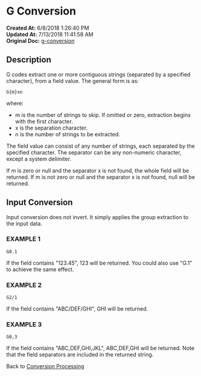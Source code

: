 # G Conversion

**Created At:** 6/8/2018 1:26:40 PM  
**Updated At:** 7/13/2018 11:41:58 AM  
**Original Doc:** [g-conversion](https://docs.jbase.com/46351-conversion-processing/g-conversion)  


## Description 

G codes extract one or more contiguous strings (separated by a specified character), from a field value. The general form is as:

```
G{m}xn
```

where:

- m is the number of strings to skip. If omitted or zero, extraction begins with the first character.
- x is the separation character.
- n is the number of strings to be extracted.




The field value can consist of any number of strings, each separated by the specified character. The separator can be any non-numeric character, except a system delimiter.

If m is zero or null and the separator x is not found, the whole field will be returned. If m is not zero or null and the separator x is not found, null will be returned.



## Input Conversion 

Input conversion does not invert. It simply applies the group extraction to the input data.



### EXAMPLE 1

```
G0.1
```

If the field contains "123.45", 123 will be returned. You could also use "G.1" to achieve the same effect.



### EXAMPLE 2

```
G2/1
```

If the field contains "ABC/DEF/GHI", GHI will be returned.



### EXAMPLE 3

```
G0,3
```

If the field contains "ABC,DEF,GHI,JKL", ABC,DEF,GHI will be returned. Note that the field separators are included in the returned string.



Back to [Conversion Processing](321577-conversion-processing)
